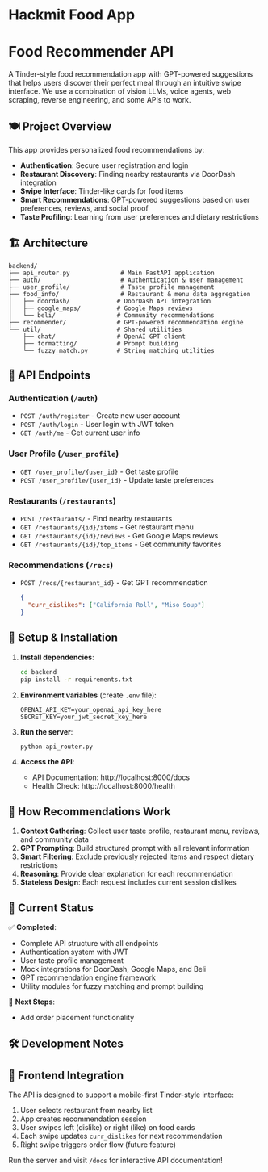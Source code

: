 # Hackmit Food App

# Food Recommender API

A Tinder-style food recommendation app with GPT-powered suggestions that helps users discover their perfect meal through an intuitive swipe interface. We use a combination of vision LLMs, voice agents, web scraping, reverse engineering, and some APIs to work.

## 🍽️ Project Overview

This app provides personalized food recommendations by:
- **Authentication**: Secure user registration and login
- **Restaurant Discovery**: Finding nearby restaurants via DoorDash integration
- **Swipe Interface**: Tinder-like cards for food items
- **Smart Recommendations**: GPT-powered suggestions based on user preferences, reviews, and social proof
- **Taste Profiling**: Learning from user preferences and dietary restrictions

## 🏗️ Architecture

```
backend/
├── api_router.py              # Main FastAPI application
├── auth/                      # Authentication & user management
├── user_profile/              # Taste profile management
├── food_info/                 # Restaurant & menu data aggregation
│   ├── doordash/             # DoorDash API integration
│   ├── google_maps/          # Google Maps reviews
│   └── beli/                 # Community recommendations
├── recommender/              # GPT-powered recommendation engine
└── util/                     # Shared utilities
    ├── chat/                 # OpenAI GPT client
    ├── formatting/           # Prompt building
    └── fuzzy_match.py        # String matching utilities
```

## 🚀 API Endpoints

### Authentication (`/auth`)
- `POST /auth/register` - Create new user account
- `POST /auth/login` - User login with JWT token
- `GET /auth/me` - Get current user info

### User Profile (`/user_profile`)
- `GET /user_profile/{user_id}` - Get taste profile
- `POST /user_profile/{user_id}` - Update taste preferences

### Restaurants (`/restaurants`)
- `POST /restaurants/` - Find nearby restaurants
- `GET /restaurants/{id}/items` - Get restaurant menu
- `GET /restaurants/{id}/reviews` - Get Google Maps reviews
- `GET /restaurants/{id}/top_items` - Get community favorites

### Recommendations (`/recs`)
- `POST /recs/{restaurant_id}` - Get GPT recommendation
  ```json
  {
    "curr_dislikes": ["California Roll", "Miso Soup"]
  }
  ```

## 🔧 Setup & Installation

1. **Install dependencies**:
   ```bash
   cd backend
   pip install -r requirements.txt
   ```

2. **Environment variables** (create `.env` file):
   ```
   OPENAI_API_KEY=your_openai_api_key_here
   SECRET_KEY=your_jwt_secret_key_here
   ```

3. **Run the server**:
   ```bash
   python api_router.py
   ```

4. **Access the API**:
   - API Documentation: http://localhost:8000/docs
   - Health Check: http://localhost:8000/health

## 🧠 How Recommendations Work

1. **Context Gathering**: Collect user taste profile, restaurant menu, reviews, and community data
2. **GPT Prompting**: Build structured prompt with all relevant information
3. **Smart Filtering**: Exclude previously rejected items and respect dietary restrictions
4. **Reasoning**: Provide clear explanation for each recommendation
5. **Stateless Design**: Each request includes current session dislikes

## 🔮 Current Status

✅ **Completed**:
- Complete API structure with all endpoints
- Authentication system with JWT
- User taste profile management
- Mock integrations for DoorDash, Google Maps, and Beli
- GPT recommendation engine framework
- Utility modules for fuzzy matching and prompt building

🚧 **Next Steps**:
- Add order placement functionality

## 🛠️ Development Notes

## 📱 Frontend Integration

The API is designed to support a mobile-first Tinder-style interface:
1. User selects restaurant from nearby list
2. App creates recommendation session
3. User swipes left (dislike) or right (like) on food cards
4. Each swipe updates `curr_dislikes` for next recommendation
5. Right swipe triggers order flow (future feature)

Run the server and visit `/docs` for interactive API documentation!

